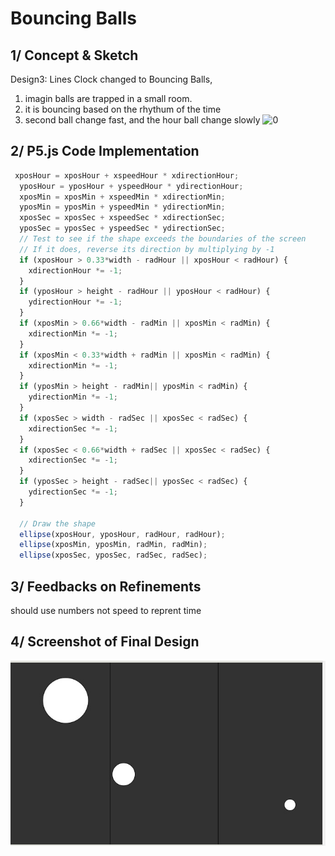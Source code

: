 # Bouncing Balls

## 1/ Concept & Sketch

Design3: Lines Clock changed to Bouncing Balls, 
1. imagin balls are trapped in a small room. 
2. it is bouncing based on the rhythum of the time
3. second ball change fast, and the hour ball change slowly
![0](https://github.com/tongtongluu/dvia-2019/blob/master/1.mapping-time/process/1_timeClock3_lines.jpg)




## 2/ P5.js Code Implementation

```Javascript
 xposHour = xposHour + xspeedHour * xdirectionHour;
  yposHour = yposHour + yspeedHour * ydirectionHour;
  xposMin = xposMin + xspeedMin * xdirectionMin;
  yposMin = yposMin + yspeedMin * ydirectionMin;
  xposSec = xposSec + xspeedSec * xdirectionSec;
  yposSec = yposSec + yspeedSec * ydirectionSec;
  // Test to see if the shape exceeds the boundaries of the screen
  // If it does, reverse its direction by multiplying by -1
  if (xposHour > 0.33*width - radHour || xposHour < radHour) {
    xdirectionHour *= -1;
  }
  if (yposHour > height - radHour || yposHour < radHour) {
    ydirectionHour *= -1;
  }
  if (xposMin > 0.66*width - radMin || xposMin < radMin) {
    xdirectionMin *= -1;
  }
  if (xposMin < 0.33*width + radMin || xposMin < radMin) {
    xdirectionMin *= -1;
  }
  if (yposMin > height - radMin|| yposMin < radMin) {
    ydirectionMin *= -1;
  }
  if (xposSec > width - radSec || xposSec < radSec) {
    xdirectionSec *= -1;
  }
  if (xposSec < 0.66*width + radSec || xposSec < radSec) {
    xdirectionSec *= -1;
  }
  if (yposSec > height - radSec|| yposSec < radSec) {
    ydirectionSec *= -1;
  }

  // Draw the shape
  ellipse(xposHour, yposHour, radHour, radHour);
  ellipse(xposMin, yposMin, radMin, radMin);
  ellipse(xposSec, yposSec, radSec, radSec);

```
## 3/ Feedbacks on Refinements
should use numbers not speed to reprent time

## 4/ Screenshot of Final Design
![0](https://github.com/tongtongluu/dvia-2019/blob/master/1.mapping-time/clock-3-radial-seconds-boucingballs/show3.png)
